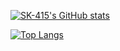 [![SK-415's GitHub stats](https://github-readme-stats.vercel.app/api?username=SK-415&bg_color=151515&show_icons=true&text_color=dadada&icon_color=0099ff&hide_title=true&title_color=0099ff)](https://github.com/SK-415/SK-415)

[![Top Langs](https://github-readme-stats.vercel.app/api/top-langs/?username=SK-415&theme=dark&text_color=d9d9d9)](https://github.com/SK-415/github-readme-stats)

